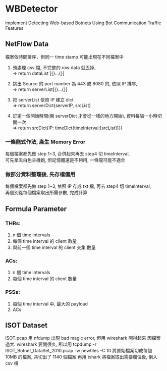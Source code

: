 # WBDetector
implement Detecting Web-based Botnets Using Bot Communication Traffic Features

## NetFlow Data
檔案依時間排序，但同一 time stamp 可能出現在不同檔案中
1. 預處理 csv 檔, 不完整的 row data 就丟掉,  
=> return dataList [{}...{}]

2. 挑出 Source 的 port number 為 443 或 8080 的, 依照 IP 排序,  
=> return serverList[{}...{}]

3. 把 serverList 依照 IP 建立 dict  
=> return serverDict{serverIP, srcList}

4. 訂定一個開始時間(兩 serverDict 才會從一樣的地方開始), 資料每隔一小時切開一次  
=> return srcDict{IP: timeDict{timeInterval:[srcList]}}}

### 一條龍式作法, 產生 Memory Error
每個檔案都先做 step 1~3, 合併起來再去 step4 切 timeInterval,  
可先拿去白色主機跑, 但記憶體還是不夠用, 一條龍可能不適合

### 做部分資料整理後, 先存檔備用
每個檔案都先做 step 1~3, 依照 IP 存成 txt 檔, 再去 step4 切 timeInterval,  
再個別從每個檔案取出所需參數, 完成計算

## Formula Parameter
### THRs: 
1. n 個 time intervals
2. 每個 time interval 的 client 數量
3. 與前一個 time interval 的 client 交集 數量

### ACs:
1. n 個 time intervals
2. 每個 time interval 的 client 數量

### PSSs:
1. 每個 time interval 中, 最大的 payload
2. ACs

## ISOT Dataset
ISOT.pcap 用 nfdump 出現 bad magic error, 但用 wireshark 開得起來
因檔案過大. wireshark 要開很久, 所以用
tcpdump -r ISOT_Botnet_DataSet_2010.pcap -w newfiles -C 10
將原始檔案切成每個 10MB 的檔案, 共切出了 1140 個檔案
再用 tshark 將檔案取出需要欄位後, 倒入 csv 檔
